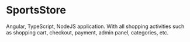 # SportsStore
Angular, TypeScript, NodeJS application. With all shopping activities such as shopping cart, checkout, payment, admin panel, categories, etc.
